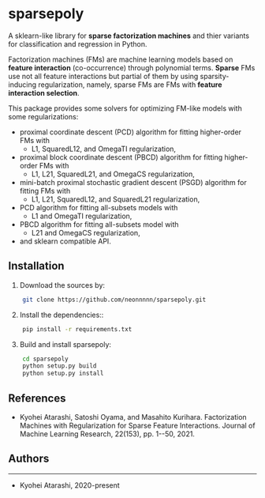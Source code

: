 # sparsepoly

A sklearn-like library for **sparse factorization machines** and thier variants
for classification and regression in Python.

Factorization machines (FMs) are machine learning models based on
**feature interaction** (co-occurrence) through polynomial terms.
**Sparse** FMs use not all feature interactions but
partial of them by using sparsity-inducing regularization, namely, sparse FMs
are FMs with **feature interaction selection**.

This package provides some solvers for optimizing FM-like models with some regularizations:

- proximal coordinate descent (PCD) algorithm for fitting higher-order FMs with
    - L1, SquaredL12, and OmegaTI regularization,
- proximal block coordinate descent (PBCD) algorithm for fitting higher-order FMs with
    - L1, L21, SquaredL21, and OmegaCS regularization,
- mini-batch proximal stochastic gradient descent (PSGD) algorithm for fitting FMs with
    - L1, L21, SquaredL12, and SquaredL21 regularization,
- PCD algorithm for fitting all-subsets models with
    - L1 and OmegaTI regularization,
- PBCD algorithm for fitting all-subsets model with
    - L21 and OmegaCS regularization,
- and sklearn compatible API.

## Installation

1. Download the sources by:
```bash
    git clone https://github.com/neonnnnn/sparsepoly.git
```
 
2. Install the dependencies::
```bash
    pip install -r requirements.txt
```

3. Build and install sparsepoly:
```bash
    cd sparsepoly
    python setup.py build
    python setup.py install
```
## References

- Kyohei Atarashi, Satoshi Oyama, and Masahito Kurihara. Factorization Machines with Regularization for Sparse Feature Interactions. Journal of Machine Learning Research, 22(153), pp. 1--50, 2021.

## Authors
-------

- Kyohei Atarashi, 2020-present
